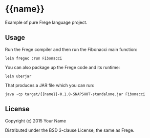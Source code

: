 # {{name}}

Example of pure Frege language project.

## Usage

Run the Frege compiler and then run the Fibonacci main function:

    lein fregec :run Fibonacci

You can also package up the Frege code and its runtime:

    lein uberjar

That produces a JAR file which you can run:

    java -cp target/{{name}}-0.1.0-SNAPSHOT-standalone.jar Fibonacci

## License

Copyright (c) 2015 Your Name

Distributed under the BSD 3-clause License, the same as Frege.
